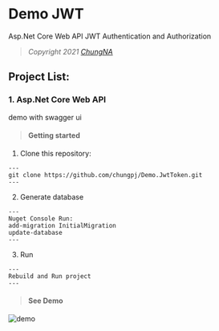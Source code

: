 # Demo JWT 
Asp.Net Core Web API JWT Authentication and Authorization
> *Copyright 2021 [ChungNA](https://github.com/chungpj)*

## Project List:
### 1. Asp.Net Core Web API
demo with swagger ui

> #### Getting started
1. Clone this repository:
```
---
git clone https://github.com/chungpj/Demo.JwtToken.git
---
```
2. Generate database 
```
---
Nuget Console Run:
add-migration InitialMigration
update-database 
---
```
3. Run 
```
---
Rebuild and Run project 
---
```

> #### See Demo
![demo](Web%20API/result.gif)


